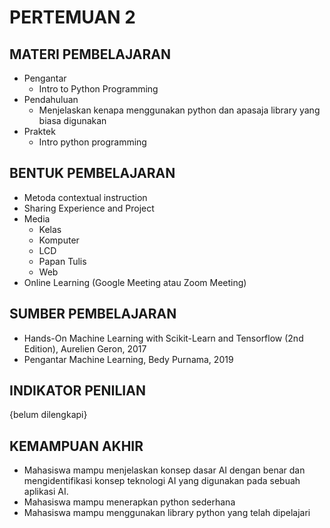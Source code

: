 # **PERTEMUAN 2**
## **MATERI PEMBELAJARAN**
- Pengantar
    - Intro to Python Programming
- Pendahuluan 
    - Menjelaskan kenapa menggunakan python dan apasaja library yang biasa digunakan
- Praktek
    - Intro python programming

## **BENTUK PEMBELAJARAN**
- Metoda contextual instruction
- Sharing Experience and Project
- Media 
    - Kelas
    - Komputer
    - LCD
    - Papan Tulis
    - Web
- Online Learning (Google Meeting atau Zoom Meeting)

## **SUMBER PEMBELAJARAN**
- Hands-On Machine Learning with Scikit-Learn and Tensorflow (2nd Edition), Aurelien Geron, 2017
- Pengantar Machine Learning, Bedy Purnama, 2019

## **INDIKATOR PENILIAN**
{belum dilengkapi}

## **KEMAMPUAN AKHIR**
- Mahasiswa mampu menjelaskan konsep dasar AI dengan benar dan mengidentifikasi konsep teknologi AI yang digunakan pada sebuah aplikasi AI.
- Mahasiswa mampu menerapkan python sederhana
- Mahasiswa mampu menggunakan library python yang telah dipelajari